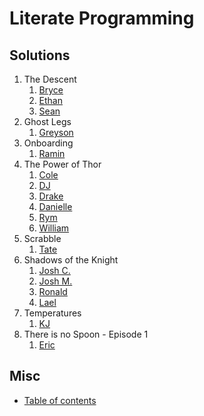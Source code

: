 # Literate Programming

## Solutions

1.  The Descent
    1.  [Bryce](../../../../../../Users/kjb/Documents/GitHub/literate-programming-fall-2024/The%20Descent-bab978/Program.c)
    2.  [Ethan](../../../../../../Users/kjb/Documents/GitHub/literate-programming-fall-2024/TheDescent/esh207/HW1.cpp)
    3.  [Sean](../../../../../../Users/kjb/Documents/GitHub/literate-programming-fall-2024/TheDescent/sbc278/CodingWithReflection_SeanBCorby.py)
2.  Ghost Legs
    1.  [Greyson](../../../../../../Users/kjb/Documents/GitHub/literate-programming-fall-2024/GhostLegs/glw169/bones_sol.py)
3.  Onboarding
    1.  [Ramin](../../../../../../Users/kjb/Documents/GitHub/literate-programming-fall-2024/OnBoarding-rs2664/3-Coding%20with%20reflection.py)
4.  The Power of Thor
    1.  [Cole](<../../../../../../Users/kjb/Documents/GitHub/literate-programming-fall-2024/PowerOfThor/cag642/Thor%20(1).cpp>)
    2.  [DJ](../../../../../../Users/kjb/Documents/GitHub/literate-programming-fall-2024/thorgame/dh2540/The%20Power%20of%20Thor.cpp)
    3.  [Drake](../../../../../../Users/kjb/Documents/GitHub/literate-programming-fall-2024/thorgame/dsr209/thor_codingame.cpp)
    4.  [Danielle](../../../../../../Users/kjb/Documents/GitHub/literate-programming-fall-2024/thorgame/dw2360/power_of_thor.py)
    5.  [Rym](../../../../../../Users/kjb/Documents/GitHub/literate-programming-fall-2024/thorgame/ro315/Power%20Of%20Thor%20-%20Episode%201.py)
    6.  [William](../../../../../../Users/kjb/Documents/GitHub/literate-programming-fall-2024/thorgame/waa94/codingame-1.c)
5.  Scrabble
    1.  [Tate](../../../../../../Users/kjb/Documents/GitHub/literate-programming-fall-2024/Scrabble/tam670.py)
6.  Shadows of the Knight
    1.  [Josh C.](../../../../../../Users/kjb/Documents/GitHub/literate-programming-fall-2024/ShadowOfTheKnight-jic12/ShadowsOfTheKnightSolution.py)
    2.  [Josh M.](../../../../../../Users/kjb/Documents/GitHub/literate-programming-fall-2024/ShadowOfTheKnight-jjm702/assignment1.py)
    3.  [Ronald](../../../../../../Users/kjb/Documents/GitHub/literate-programming-fall-2024/ShadowOfTheKnight-rrc124/Introduction%20to%20CCE.py)
    4.  [Lael](../../../../../../Users/kjb/Documents/GitHub/literate-programming-fall-2024/ShadowsOfTheKnight/all655/ShadowsOfTheKnight_all655.cpp)
7.  Temperatures
    1.  [KJ](../../../../../../Users/kjb/Documents/GitHub/literate-programming-fall-2024/Temperatures_kjb589/kjb589_Temperatures.py)
8.  There is no Spoon - Episode 1
    1.  [Eric](../../../../../../Users/kjb/Documents/GitHub/literate-programming-fall-2024/There%20is%20no%20Spoon%20-%20Episode%201/en345/There_is_no_spoon_Episode_1.cs)

## Misc

- [Table of contents](../../../../../../Users/kjb/Documents/GitHub/literate-programming-fall-2024/toc.md)
